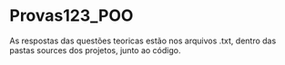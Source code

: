# Provas123_POO
As respostas das questões teoricas estão nos arquivos .txt, dentro das pastas sources dos projetos, junto ao código.
